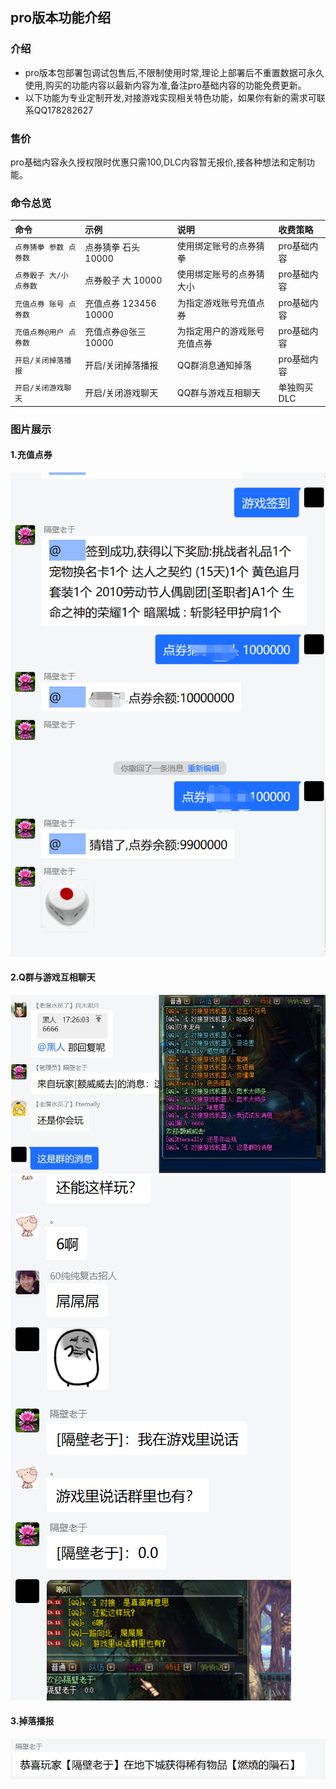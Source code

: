 ## pro版本功能介绍


### 介绍

* pro版本包部署包调试包售后,不限制使用时常,理论上部署后不重置数据可永久使用,购买的功能内容以最新内容为准,备注pro基础内容的功能免费更新。
* 以下功能为专业定制开发,对接游戏实现相关特色功能，如果你有新的需求可联系QQ178282627

### 售价
pro基础内容永久授权限时优惠只需100,DLC内容暂无报价,接各种想法和定制功能。

### 命令总览
| 命令             | 示例                | 说明             | 收费策略    |
|:---------------|:------------------|:---------------|:--------|
| `点券猜拳 参数 点券数`  | 点券猜拳 石头 10000     | 使用绑定账号的点券猜拳    | pro基础内容 |
| `点券骰子 大/小 点券数` | 点券骰子 大 10000      | 使用绑定账号的点券猜大小   | pro基础内容 |
| `充值点券 账号 点券数`  | 充值点券 123456 10000 | 为指定游戏账号充值点券    | pro基础内容 |
| `充值点券@用户 点券数`  | 充值点券@张三 10000     | 为指定用户的游戏账号充值点券 | pro基础内容 |
| `开启/关闭掉落播报`    | 开启/关闭掉落播报         | QQ群消息通知掉落      | pro基础内容 |
| `开启/关闭游戏聊天`    | 开启/关闭游戏聊天         | QQ群与游戏互相聊天     | 单独购买DLC |


### 图片展示

#### 1.充值点券
<img src="../../zh-cn/bot/img/群管2.png">

#### 2.Q群与游戏互相聊天
<img src="../../zh-cn/bot/img/游戏聊天.jpg">
<img src="../../zh-cn/bot/img/游戏聊天2.png">

#### 3.掉落播报
<img src="../../zh-cn/bot/img/掉落播报.png">
